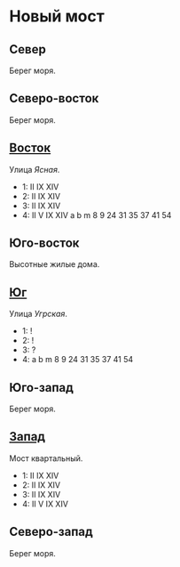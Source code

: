 # Новый мост

## Север

Берег моря.

## Северо-восток

Берег моря.

## [Восток](./550150.md)

Улица *Ясная*.

* 1:    II  IX  XIV
* 2:    II  IX  XIV
* 3:    II  IX  XIV
* 4:    II  V   IX  XIV
        a   b   m
        8   9   24  31  35  37  41  54

## Юго-восток

Высотные жилые дома.

## [Юг](./530160.md)

Улица *Угрская*.

* 1:    !
* 2:    !
* 3:    ?
* 4:    a   b   m
        8   9   24  31  35  37  41  54

## Юго-запад

Берег моря.

## [Запад](./520150.md)

Мост квартальный.

* 1:    II  IX  XIV
* 2:    II  IX  XIV
* 3:    II  IX  XIV
* 4:    II  V   IX  XIV

## Северо-запад

Берег моря.
